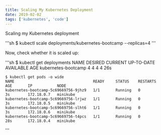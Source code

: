 ```yaml
---
title: Scaling My Kubernetes Deployment
date: 2019-02-02
tags: ['kubernetes', 'code']
---
```


Scaling my Kubernetes deployment

<!--more-->

'''sh
\$ kubectl scale deployments/kubernetes-bootcamp --replicas=4
'''

Now, check whether it is scaled up:

'''sh
\$ kubectl get deployments
NAME DESIRED CURRENT UP-TO-DATE AVAILABLE AGE
kubernetes-bootcamp 4 4 4 4 26s

    $ kubectl get pods -o wide
    NAME                                   READY     STATUS    RESTARTS   AGE       IP           NODE
    kubernetes-bootcamp-5c69669756-9jhz9   1/1       Running   0          3s        172.18.0.7   minikube
    kubernetes-bootcamp-5c69669756-lrjwz   1/1       Running   0          3s        172.18.0.5   minikube
    kubernetes-bootcamp-5c69669756-slht6   1/1       Running   0          3s        172.18.0.6   minikube
    kubernetes-bootcamp-5c69669756-t4pcs   1/1       Running   0          28s       172.18.0.4   minikube

'''
